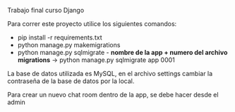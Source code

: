 Trabajo final curso Django

Para correr este proyecto utilice los siguientes comandos:
* pip install -r requirements.txt
* python manage.py makemigrations
* python manage.py sqlmigrate - **nombre de la app + numero del archivo migrations** -> python manage.py sqlmigrate app 0001

La base de datos utilizada es MySQL, en el archivo settings cambiar la contraseña de la base de datos por la local.

Para crear un nuevo chat room dentro de la app, se debe hacer desde el admin

